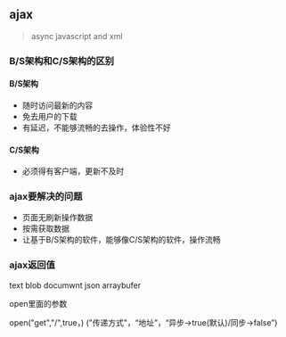 ## ajax

>   async javascript and xml

### B/S架构和C/S架构的区别

#### B/S架构

- 随时访问最新的内容
- 免去用户的下载
- 有延迟，不能够流畅的去操作，体验性不好

#### C/S架构

- 必须得有客户端，更新不及时

### ajax要解决的问题

- 页面无刷新操作数据
- 按需获取数据
- 让基于B/S架构的软件，能够像C/S架构的软件，操作流畅


### ajax返回值

text blob documwnt json arraybufer





open里面的参数

open("get","/",true，)      ("传递方式"，“地址”，“异步->true(默认)/同步->false”)





